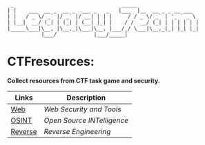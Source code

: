 ~~~
 _                                   _____                    
| |    ___  __ _  __ _  ___ _   _   |___  |__  __ _ _ __ ___  
| |   / _ \/ _` |/ _` |/ __| | | |     / / _ \/ _` | '_ ` _ \ 
| |__|  __/ (_| | (_| | (__| |_| |    / /  __/ (_| | | | | | |
|_____\___|\__, |\__,_|\___|\__, |___/_/ \___|\__,_|_| |_| |_|
           |___/            |___/_____|                       
~~~

# CTFresources:
__Collect resources from CTF task game and security.__

| Links  | Description |
| ------------- | ------------- |
| [Web](https://github.com/saymoone/CTFresource/blob/master/Web.md)       | *Web Security and Tools*    |
| [OSINT](https://github.com/saymoone/CTFresource/blob/master/OSINT.md)     | *Open Source INTelligence*  |
| [Reverse](https://github.com/saymoone/CTFresource/blob/master/REVERSE.md)   | *Reverse Engineering*       |
